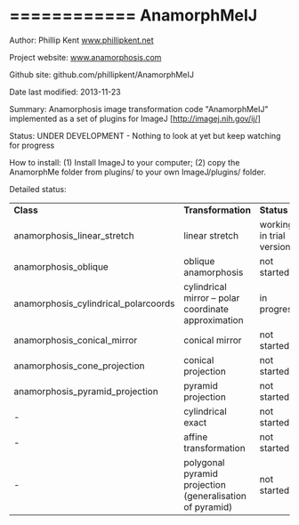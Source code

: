============
AnamorphMeIJ
============

Author: Phillip Kent www.phillipkent.net

Project website: www.anamorphosis.com

Github site: github.com/phillipkent/AnamorphMeIJ

Date last modified: 
2013-11-23

Summary: 
Anamorphosis image transformation code "AnamorphMeIJ" implemented as a set of plugins for ImageJ [http://imagej.nih.gov/ij/]

Status:
UNDER DEVELOPMENT - Nothing to look at yet but keep watching for progress

How to install: 
(1) Install ImageJ to your computer; (2) copy the AnamorphMe folder from plugins/ to your own ImageJ/plugins/ folder.


Detailed status:

<table>
<tr><td><strong>Class</strong></td><td><strong>Transformation</strong></td><td><strong>Status</strong></td></tr>
<tr><td>anamorphosis_linear_stretch</td><td>linear stretch</td><td>working in trial version</td></tr>
<tr><td>anamorphosis_oblique</td><td>	oblique anamorphosis</td><td>	not started</td></tr>
<tr><td>anamorphosis_cylindrical_polarcoords</td><td>	cylindrical mirror – polar coordinate approximation</td><td>	in progress</td></tr>
<tr><td>anamorphosis_conical_mirror</td><td>conical mirror</td><td>	not started</td></tr>
<tr><td>anamorphosis_cone_projection</td><td>conical projection</td><td>	not started</td></tr>
<tr><td>anamorphosis_pyramid_projection</td><td>pyramid projection</td><td>	not started</td></tr>
<tr><td>-</td><td>   cylindrical exact </td><td>  not started</td></tr>
<tr><td>- </td><td> affine transformation</td><td>  not started</td></tr>
<tr><td>- </td><td> polygonal pyramid projection (generalisation of pyramid)</td><td> not started</td></tr>
</table>
